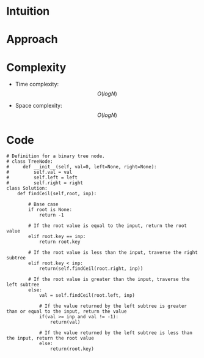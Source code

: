 # Intuition
<!-- Describe your first thoughts on how to solve this problem. -->

# Approach
<!-- Describe your approach to solving the problem. -->

# Complexity

- Time complexity: $$O(logN)$$
<!-- Add your time complexity here, e.g. $$O(n)$$ -->

- Space complexity: $$O(logN)$$
<!-- Add your space complexity here, e.g. $$O(n)$$ -->

# Code

```
# Definition for a binary tree node.
# class TreeNode:
#     def __init__(self, val=0, left=None, right=None):
#         self.val = val
#         self.left = left
#         self.right = right
class Solution:
    def findCeil(self,root, inp):
        
        # Base case
        if root is None:
            return -1
        
        # If the root value is equal to the input, return the root value
        elif root.key == inp:
            return root.key

        # If the root value is less than the input, traverse the right subtree 
        elif root.key < inp:
            return(self.findCeil(root.right, inp))

        # If the root value is greater than the input, traverse the left subtree  
        else:
            val = self.findCeil(root.left, inp)

            # If the value returned by the left subtree is greater than or equal to the input, return the value
            if(val >= inp and val != -1):
                return(val)

            # If the value returned by the left subtree is less than the input, return the root value  
            else:
                return(root.key)

```
